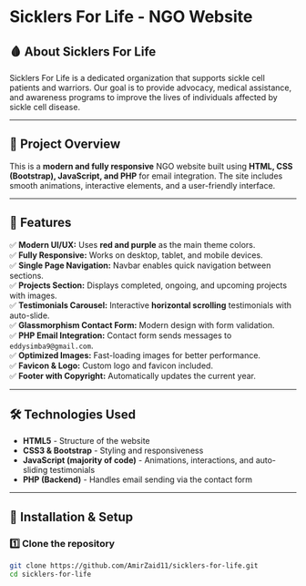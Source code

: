 # Sicklers For Life - NGO Website  

## 🩸 About Sicklers For Life  
Sicklers For Life is a dedicated organization that supports sickle cell patients and warriors. Our goal is to provide advocacy, medical assistance, and awareness programs to improve the lives of individuals affected by sickle cell disease.  

---

## 📌 Project Overview  
This is a **modern and fully responsive** NGO website built using **HTML, CSS (Bootstrap), JavaScript, and PHP** for email integration. The site includes smooth animations, interactive elements, and a user-friendly interface.  

---

## 🎨 Features  
✅ **Modern UI/UX:** Uses **red and purple** as the main theme colors.  
✅ **Fully Responsive:** Works on desktop, tablet, and mobile devices.  
✅ **Single Page Navigation:** Navbar enables quick navigation between sections.  
✅ **Projects Section:** Displays completed, ongoing, and upcoming projects with images.  
✅ **Testimonials Carousel:** Interactive **horizontal scrolling** testimonials with auto-slide.  
✅ **Glassmorphism Contact Form:** Modern design with form validation.  
✅ **PHP Email Integration:** Contact form sends messages to `eddysimba9@gmail.com`.  
✅ **Optimized Images:** Fast-loading images for better performance.  
✅ **Favicon & Logo:** Custom logo and favicon included.  
✅ **Footer with Copyright:** Automatically updates the current year.  

---

## 🛠️ Technologies Used  
- **HTML5** - Structure of the website  
- **CSS3 & Bootstrap** - Styling and responsiveness  
- **JavaScript (majority of code)** - Animations, interactions, and auto-sliding testimonials  
- **PHP (Backend)** - Handles email sending via the contact form  

---

## 🚀 Installation & Setup  
### 1️⃣ **Clone the repository**  
```bash
git clone https://github.com/AmirZaid11/sicklers-for-life.git
cd sicklers-for-life
